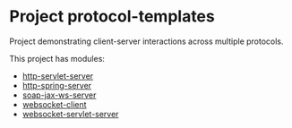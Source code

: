 # Project protocol-templates
Project demonstrating client-server interactions across multiple protocols.

This project has modules: 
* [http-servlet-server](http-servlet-server/README.md#http-servlet-server)
* [http-spring-server](http-spring-server/README.md#http-spring-server)
* [soap-jax-ws-server](soap-jax-ws-server/README.md#soap-jax-ws-server)
* [websocket-client](websocket-client/README.md#websocket-client)
* [websocket-servlet-server](websocket-servlet-server/README.md#websocket-servlet-server)